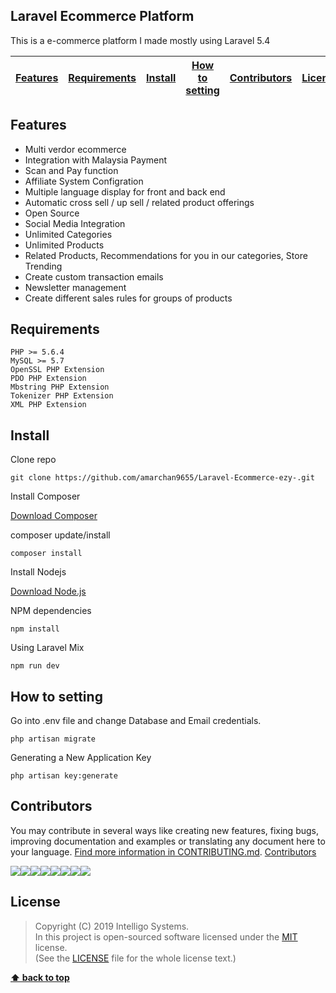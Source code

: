 
## Laravel Ecommerce Platform

This is a e-commerce platform I made mostly using Laravel 5.4

| [Features][] | [Requirements][] | [Install][] | [How to setting][] | [Contributors][] | [License][] |
|---|---|---|---|---|---|

## Features 
- Multi verdor ecommerce
- Integration with Malaysia Payment
- Scan and Pay function
- Affiliate System Configration
- Multiple language display for front and back end
- Automatic cross sell / up sell / related product offerings
- Open Source
- Social Media Integration
- Unlimited Categories
- Unlimited Products
- Related Products, Recommendations for you in our categories, Store Trending
- Create custom transaction emails
- Newsletter management
- Create different sales rules for groups of products

## Requirements

	PHP >= 5.6.4
	MySQL >= 5.7
	OpenSSL PHP Extension
	PDO PHP Extension
	Mbstring PHP Extension
	Tokenizer PHP Extension
	XML PHP Extension

## Install

Clone repo

```
git clone https://github.com/amarchan9655/Laravel-Ecommerce-ezy-.git
```

Install Composer


[Download Composer](https://getcomposer.org/download/)


composer update/install 

```
composer install
```

Install Nodejs


[Download Node.js](https://nodejs.org/en/download/)


NPM dependencies
```
npm install
```

Using Laravel Mix 

```
npm run dev
```

## How to setting 

Go into .env file and change Database and Email credentials.

```
php artisan migrate
```
	
Generating a New Application Key
```
php artisan key:generate
```

## Contributors

You may contribute in several ways like creating new features, fixing bugs, improving documentation and examples
or translating any document here to your language. [Find more information in CONTRIBUTING.md](CONTRIBUTING.md).
<a href="https://github.com/intelligo-systems/laravel-ecommerce/graphs/contributors">Contributors</a>

[![](https://sourcerer.io/fame/tortuvshin/opengineer/laravel-ecommerce/images/0)](https://sourcerer.io/fame/tortuvshin/opengineer/laravel-ecommerce/links/0)[![](https://sourcerer.io/fame/tortuvshin/opengineer/laravel-ecommerce/images/1)](https://sourcerer.io/fame/tortuvshin/opengineer/laravel-ecommerce/links/1)[![](https://sourcerer.io/fame/tortuvshin/opengineer/laravel-ecommerce/images/2)](https://sourcerer.io/fame/tortuvshin/opengineer/laravel-ecommerce/links/2)[![](https://sourcerer.io/fame/tortuvshin/opengineer/laravel-ecommerce/images/3)](https://sourcerer.io/fame/tortuvshin/opengineer/laravel-ecommerce/links/3)[![](https://sourcerer.io/fame/tortuvshin/opengineer/laravel-ecommerce/images/4)](https://sourcerer.io/fame/tortuvshin/opengineer/laravel-ecommerce/links/4)[![](https://sourcerer.io/fame/tortuvshin/opengineer/laravel-ecommerce/images/5)](https://sourcerer.io/fame/tortuvshin/opengineer/laravel-ecommerce/links/5)[![](https://sourcerer.io/fame/tortuvshin/opengineer/laravel-ecommerce/images/6)](https://sourcerer.io/fame/tortuvshin/opengineer/laravel-ecommerce/links/6)[![](https://sourcerer.io/fame/tortuvshin/opengineer/laravel-ecommerce/images/7)](https://sourcerer.io/fame/tortuvshin/opengineer/laravel-ecommerce/links/7)

## License

> Copyright (C) 2019 Intelligo Systems.  
> In this project is open-sourced software licensed under the [MIT](https://opensource.org/licenses/MIT) license.  
> (See the [LICENSE](https://github.com/intelligo-systems/laravel-ecommerce/blob/master/LICENSE) file for the whole license text.)

**[⬆ back to top](#laravel-ecommerce-platform)**

[Features]:#features
[Requirements]:#requirements
[Install]:#install
[How to setting]:#how-to-setting
[Contributors]:#contributors
[License]:#license



